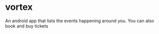 # vortex
An android app that lists the events happening around you. You can also book and buy tickets